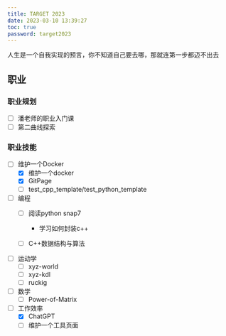 ```yaml
---
title: TARGET 2023
date: 2023-03-10 13:39:27
toc: true
password: target2023
---
```


人生是一个自我实现的预言，你不知道自己要去哪，那就连第一步都迈不出去

<!-- more -->

## 职业

### 职业规划

- [ ] 潘老师的职业入门课
- [ ] 第二曲线探索

### 职业技能

- [ ] 维护一个Docker
    - [x] 维护一个docker
    - [x] GitPage
    - [ ] test_cpp_template/test_python_template

- [ ] 编程
    - [ ] 阅读python snap7
        - 学习如何封装c++
    - [ ] C++数据结构与算法


- [ ] 运动学
    - [ ] xyz-world
    - [ ] xyz-kdl
    - [ ] ruckig

- [ ] 数学
    - [ ] Power-of-Matrix

- [ ] 工作效率
    - [x] ChatGPT
    - [ ] 维护一个工具页面

